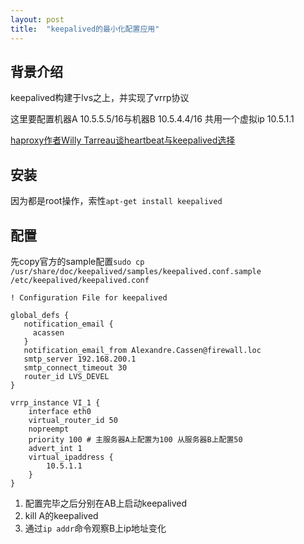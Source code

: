 ```yaml
---
layout: post
title:  "keepalived的最小化配置应用"
---
```


背景介绍
----------
keepalived构建于lvs之上，并实现了vrrp协议

这里要配置机器A 10.5.5.5/16与机器B 10.5.4.4/16 共用一个虚拟ip 10.5.1.1

[haproxy作者Willy Tarreau谈heartbeat与keepalived选择](http://www.formilux.org/archives/haproxy/1003/3259.html)

安装
---------
因为都是root操作，索性`apt-get install keepalived`


配置
--------
先copy官方的sample配置`sudo cp /usr/share/doc/keepalived/samples/keepalived.conf.sample /etc/keepalived/keepalived.conf`

    ! Configuration File for keepalived

    global_defs {
       notification_email {
         acassen
       }
       notification_email_from Alexandre.Cassen@firewall.loc
       smtp_server 192.168.200.1
       smtp_connect_timeout 30
       router_id LVS_DEVEL
    }

    vrrp_instance VI_1 {
        interface eth0
        virtual_router_id 50
        nopreempt
        priority 100 # 主服务器A上配置为100 从服务器B上配置50
        advert_int 1
        virtual_ipaddress {
            10.5.1.1
        }
    }

1. 配置完毕之后分别在AB上启动keepalived
2. kill A的keepalived
3. 通过`ip addr`命令观察B上ip地址变化
